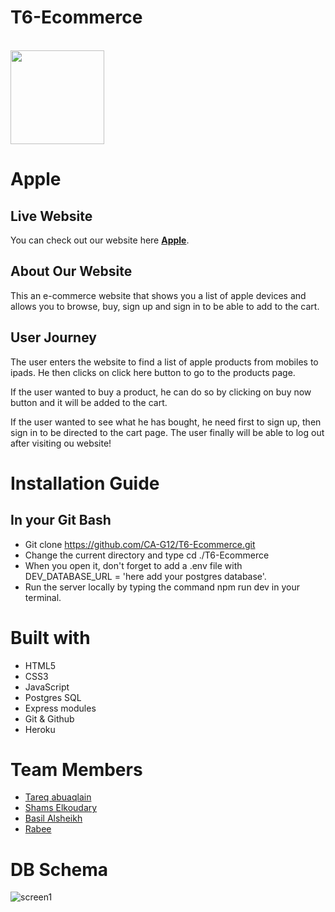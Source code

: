 # T6-Ecommerce

<br />
<div >
    <img src ="https://cdn-icons-png.flaticon.com/512/15/15476.png" style ="height: 150px; width: px;">

<div >
    <h1> Apple
    </h1>
</div>
</div>

## **Live Website**

You can check out our website here [**Apple**](https://flyme4.herokuapp.com/).

## **About Our Website**

This an e-commerce website that shows you a list of apple devices and allows you to browse, buy, sign up and sign in to be able to add to the cart.

## **User Journey**

The user enters the website to find a list of apple products from mobiles to ipads. He then clicks on click here button to go to the products page.

If the user wanted to buy a product, he can do so by clicking on buy now button and it will be added to the cart.

If the user wanted to see what he has bought, he need first to sign up, then sign in to be directed to the cart page.
The user finally will be able to log out after visiting ou website!

# **Installation Guide**

## In your Git Bash

- Git clone https://github.com/CA-G12/T6-Ecommerce.git
- Change the current directory and type cd ./T6-Ecommerce
- When you open it, don't forget to add a .env file with DEV_DATABASE_URL = 'here add your postgres database'.
- Run the server locally by typing the command npm run dev in your terminal.

# **Built with**

- HTML5
- CSS3
- JavaScript
- Postgres SQL
- Express modules
- Git & Github
- Heroku

# Team Members

- [Tareq abuaqlain ](https://github.com/tareq-abuaqlain)
- [Shams Elkoudary](https://github.com/shamskhodary)
- [Basil Alsheikh](https://github.com/Bas-Shiekh)
- [Rabee](https://github.com/Rabee96)

# DB Schema

![screen1](https://i.ibb.co/NCJNKHW/Digram-e-commerce.png)
